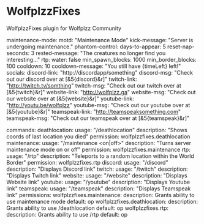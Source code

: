 # WolfplzzFixes
WolfplzzFixes plugin for Wolfplzz Community

maintenance-mode:
  motd: "Maintenance Mode"
  kick-message: "Server is undergoing maintenance."
phantom-control:
  days-to-appear: 5
  reset-nap-seconds: 3
  rested-message: "The creatures no longer find you interesting..."
rtp:
  water: false
  min_spawn_blocks: 1000
  min_border_blocks: 100
  cooldown: 10
  cooldown-message: "You still have {timeLeft} left!"
socials:
  discord-link: "http://discordapp/something"
  discord-msg: "Check out our discord over at [&5{discord}&r]"
  twitch-link: "http://twitch.tv/somthing"
  twitch-msg: "Check out our twitch over at [&5{twitch}&r]"
  website-link: "http://wolfplzz.ga"
  website-msg: "Check out our website over at [&5{website}&r]"
  youtube-link: "http://youtu.be/wolfplzz"
  youtube-msg: "Check out our youtube over at [&5{youtube}&r]"
  teamspeak-link: "http://teamspeaksomething.com"
  teamspeak-msg: "Check out our teamspeak over at [&5{teamspeak}&r]"
  
  commands:
  deathlocation:
    usage: "/deathlocation"
    description: "Shows coords of last location you died"
    permission: wolfplzzfixes.deathlocation
  maintenance:
    usage: "/maintenance <on|off>"
    description: "Turns server maintenance mode on or off"
    permission: wolfplzzfixes.maintenance
  rtp:
    usage: "/rtp"
    description: "Teleports to a random location within the World Border"
    permission: wolfplzzfixes.rtp
  discord:
    usage: "/discord"
    description: "Displays Discord link"
  twitch:
    usage: "/twitch"
    description: "Displays Twitch link"
  website:
    usage: "/website"
    description: "Displays Website link"
  youtube:
    usage: "/youtube"
    description: "Displays Youtube link"
  teamspeak:
    usage: "/teamspeak"
    description: "Displays Teamspeak link"
permissions:
  wolfplzzfixes.maintenance:
    description: Grants ability to use maintenance mode
    default: op
  wolfplzzfixes.deathlocation:
    description: Grants ability to use /deathlocation
    default: op
  wolfplzzfixes.rtp:
    description: Grants ability to use /rtp
    default: op
